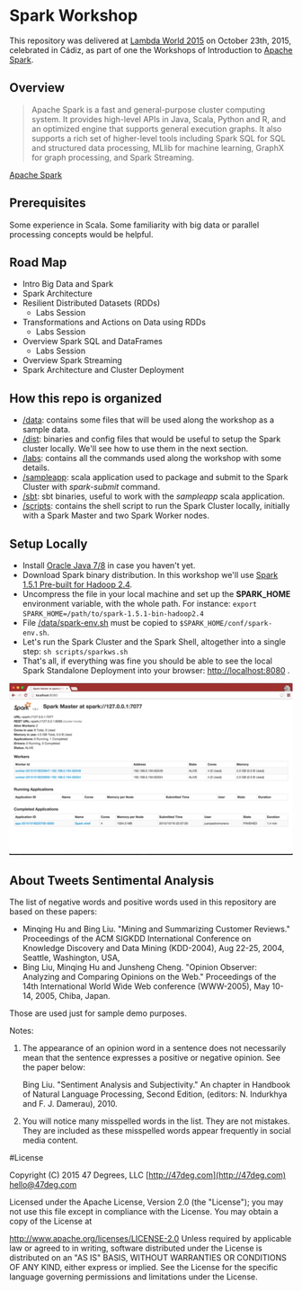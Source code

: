 # Spark Workshop

This repository was delivered at [Lambda World 2015](http://www.lambda.world/) on October 23th, 2015, celebrated in Cádiz, as part of one the Workshops of Introduction to [Apache Spark](http://spark.apache.org/).

## Overview

>Apache Spark is a fast and general-purpose cluster computing system. It provides high-level APIs in Java, Scala, Python and R, and an optimized engine that supports general execution graphs. It also supports a rich set of higher-level tools including Spark SQL for SQL and structured data processing, MLlib for machine learning, GraphX for graph processing, and Spark Streaming.

[Apache Spark](http://spark.apache.org/)

## Prerequisites

Some experience in Scala. Some familiarity with big data or parallel processing concepts would be helpful.

## Road Map

* Intro Big Data and Spark
* Spark Architecture
* Resilient Distributed Datasets (RDDs)
	* Labs Session
* Transformations and Actions on Data using RDDs
	* Labs Session
* Overview Spark SQL and DataFrames
	* Labs Session
* Overview Spark Streaming
* Spark Architecture and Cluster Deployment

## How this repo is organized

* [/data](./data): contains some files that will be used along the workshop as a sample data.
* [/dist](./dist): binaries and config files that would be useful to setup the Spark cluster locally. We'll see how to use them in the next section.
* [/labs](./labs): contains all the commands used along the workshop with some details.
* [/sampleapp](./sampleapp): scala application used to package and submit to the Spark Cluster with _spark-submit_ command.
* [/sbt](./sbt): sbt binaries, useful to work with the *sampleapp* scala application.
* [/scripts](./scripts): contains the shell script to run the Spark Cluster locally, initially with a Spark Master and two Spark Worker nodes.

## Setup Locally

* Install [Oracle Java 7/8](https://www.oracle.com/java/index.html) in case you haven't yet.
* Download Spark binary distribution. In this workshop we'll use [Spark 1.5.1 Pre-built for Hadoop 2.4](http://d3kbcqa49mib13.cloudfront.net/spark-1.5.1-bin-hadoop2.4.tgz).
* Uncompress the file in your local machine and set up the **SPARK_HOME** environment variable, with the whole path. For instance:
    `export SPARK_HOME=/path/to/spark-1.5.1-bin-hadoop2.4`
* File [/data/spark-env.sh](./dist/spark-env.sh) must be copied to `$SPARK_HOME/conf/spark-env.sh`.
* Let's run the Spark Cluster and the Spark Shell, altogether into a single step:
    `sh scripts/sparkws.sh`
* That's all, if everything was fine you should be able to see the local Spark Standalone Deployment into your browser: [http://localhost:8080](http://localhost:8080) .

![" "](./dist/standalone.png "Spark Standalone Deployment")

## About Tweets Sentimental Analysis

The list of negative words and positive words used in this repository are based on these papers:

- Minqing Hu and Bing Liu. "Mining and Summarizing Customer Reviews."
      Proceedings of the ACM SIGKDD International Conference on Knowledge
      Discovery and Data Mining (KDD-2004), Aug 22-25, 2004, Seattle,
      Washington, USA,
- Bing Liu, Minqing Hu and Junsheng Cheng. "Opinion Observer: Analyzing
      and Comparing Opinions on the Web." Proceedings of the 14th
      International World Wide Web conference (WWW-2005), May 10-14,
      2005, Chiba, Japan.

Those are used just for sample demo purposes.

Notes:

1. The appearance of an opinion word in a sentence does not necessarily
  mean that the sentence expresses a positive or negative opinion.
  See the paper below:

	Bing Liu. "Sentiment Analysis and Subjectivity." An chapter in
  	Handbook of Natural Language Processing, Second Edition,
 	(editors: N. Indurkhya and F. J. Damerau), 2010.
2. You will notice many misspelled words in the list. They are not
  mistakes. They are included as these misspelled words appear
  frequently in social media content.

#License

Copyright (C) 2015 47 Degrees, LLC [http://47deg.com](http://47deg.com) [hello@47deg.com](mailto:hello@47deg.com)

Licensed under the Apache License, Version 2.0 (the "License"); you may not use this file except in compliance with the License. You may obtain a copy of the License at

http://www.apache.org/licenses/LICENSE-2.0 Unless required by applicable law or agreed to in writing, software distributed under the License is distributed on an "AS IS" BASIS, WITHOUT WARRANTIES OR CONDITIONS OF ANY KIND, either express or implied. See the License for the specific language governing permissions and limitations under the License.
